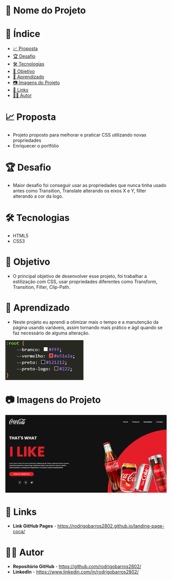 # :triangular_ruler: Nome do Projeto

# :memo: Índice
* [:chart_with_upwards_trend: Proposta](https://github.com/rodrigobarros2802/landing-page-coca/edit/master/README.md#chart_with_upwards_trend-proposta)
* [:trophy: Desafio](https://github.com/rodrigobarros2802/landing-page-coca/edit/master/README.md#trophy-desafio)
* [:hammer_and_wrench: Tecnologias](https://github.com/rodrigobarros2802/landing-page-coca/edit/master/README.md#hammer_and_wrench-tecnologias)
* [:dart: Objetivo](https://github.com/rodrigobarros2802/landing-page-coca/edit/master/README.md#dart-objetivo)
* [:open_book: Aprendizado](https://github.com/rodrigobarros2802/landing-page-coca/edit/master/README.md#open_book-aprendizado)
* [:camera: Imagens do Projeto](https://github.com/rodrigobarros2802/landing-page-coca/edit/master/README.md#camera-imagens-do-projeto)
* [:link: Links](https://github.com/rodrigobarros2802/landing-page-coca/edit/master/README.md#link-links)
* [:technologist: Autor](https://github.com/rodrigobarros2802/landing-page-coca/edit/master/README.md#technologist-autor)

# :chart_with_upwards_trend: Proposta
* Projeto proposto para melhorar e praticar CSS utilizando novas propriedades
* Enriquecer o portfólio

# :trophy: Desafio
* Maior desafio foi conseguir usar as propriedades que nunca tinha usado antes como Transition, Translate alterando os eixos X e Y, filter alterando a cor da logo.

# :hammer_and_wrench: Tecnologias
* HTML5
* CSS3

# :dart: Objetivo
* O principal objetivo de desenvolver esse projeto, foi trabalhar a estilização com CSS, usar propriedades diferentes como Transform, Transition, Filter, Clip-Path.

# :open_book: Aprendizado
* Neste projeto eu aprendi a otimizar mais o tempo e a manutenção da página usando variáveis, assim tornando mais prático e ágil quando se faz necessário de alguma alteração.

![Aprendizado](assets/img/aprendizado.png)

# :camera: Imagens do Projeto

![Print do Projeto](assets/img/print-projeto.png)

# :link: Links
* **Link GitHub Pages** - https://rodrigobarros2802.github.io/landing-page-coca/

# :technologist: Autor
* **Repositório GitHub** - https://github.com/rodrigobarros2802/
* **LinkedIn** - https://www.linkedin.com/in/rodrigobarros2802/

